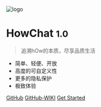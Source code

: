 ![logo](/logo.svg)

# HowChat <small>1.0</small>

> 追溯hOw的本质，尽享品质生活

- 简单、轻便、开放
- 高度的可自定义性
- 更多的隐私保护
- 极致体验

[GitHub](https://github.com/kexunit/howchat)
[GitHub-WIKI](https://github.com/kexunit/howchat-wiki)
[Get Started](#howchat)